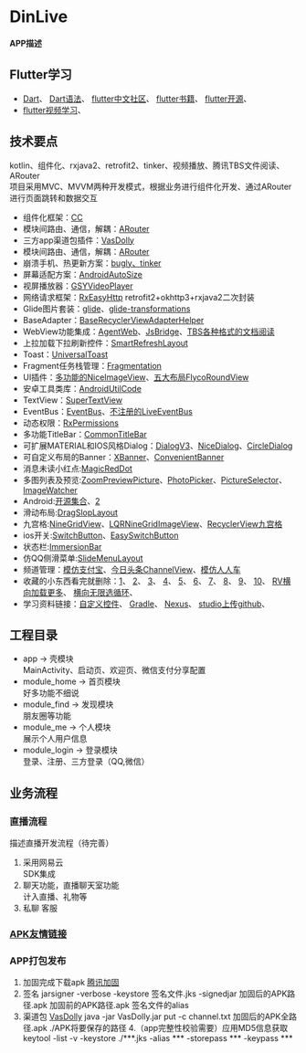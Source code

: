 # DinLive
**APP描述**
## Flutter学习 
- [Dart](https://flutter-io.cn)、
  [Dart语法](https://www.cnblogs.com/tangs/articles/10330579.html)、
  [flutter中文社区](https://flutter-io.cn)、
  [flutter书籍](https://book.flutterchina.club)、
  [flutter开源](https://pub.flutter-io.cn)、
- [flutter视频学习](https://www.bilibili.com/video/BV1S4411E7LY?p=42)、

## 技术要点  
kotlin、组件化、rxjava2、retrofit2、tinker、视频播放、腾讯TBS文件阅读、ARouter  
项目采用MVC、MVVM两种开发模式，根据业务进行组件化开发、通过ARouter进行页面跳转和数据交互  

- 组件化框架：[CC](https://qibilly.com/CC-website)
- 模块间路由、通信，解耦：[ARouter](https://github.com/alibaba/ARouter/blob/master/README_CN.md)
- 三方app渠道包插件：[VasDolly](https://github.com/Tencent/VasDolly/blob/master/command/README.md)
- 模块间路由、通信，解耦：[ARouter](https://github.com/alibaba/ARouter/blob/master/README_CN.md)
- 崩溃手机、热更新方案：[bugly、tinker](https://bugly.qq.com/docs/)
- 屏幕适配方案：[AndroidAutoSize](https://github.com/JessYanCoding/AndroidAutoSize/blob/master/README-zh.md)
- 视屏播放器：[GSYVideoPlayer](https://github.com/CarGuo/GSYVideoPlayer)
- 网络请求框架：[RxEasyHttp](https://github.com/zhou-you/RxEasyHttp) retrofit2+okhttp3+rxjava2二次封装
- Glide图片套装：[glide](https://github.com/bumptech/glide)、[glide-transformations](https://github.com/wasabeef/glide-transformations)
- BaseAdapter：[BaseRecyclerViewAdapterHelper](https://github.com/CymChad/BaseRecyclerViewAdapterHelper)
- WebView功能集成：[AgentWeb](https://github.com/Justson/AgentWeb)、[JsBridge](https://github.com/lzyzsd/JsBridge)、[TBS各种格式的文档阅读](https://x5.tencent.com)
- 上拉加载下拉刷新控件：[SmartRefreshLayout](https://github.com/scwang90/SmartRefreshLayout)
- Toast：[UniversalToast](https://github.com/bboylin/UniversalToast)
- Fragment任务栈管理：[Fragmentation](https://github.com/YoKeyword/Fragmentation/tree/master)
- UI插件：[多功能的NiceImageView](https://github.com/SheHuan/NiceImageView)、[五大布局FlycoRoundView](https://github.com/H07000223/FlycoRoundView)
- 安卓工具类库：[AndroidUtilCode](https://github.com/Blankj/AndroidUtilCode)
- TextView：[SuperTextView](https://github.com/chenBingX/SuperTextView)
- EventBus：[EventBus](https://github.com/greenrobot/EventBus)、[不注册的LiveEventBus](https://github.com/JeremyLiao/LiveEventBus)
- 动态权限：[RxPermissions](https://github.com/tbruyelle/RxPermissions)
- 多功能TitleBar：[CommonTitleBar](https://github.com/wuhenzhizao/android-titlebar)
- 可扩展MATERIAL和IOS风格Dialog：[DialogV3](https://github.com/kongzue/DialogV3)、[NiceDialog](https://github.com/SheHuan/NiceDialog)、[CircleDialog](https://github.com/mylhyl/Android-CircleDialog)
- 可自定义布局的Banner：[XBanner](https://github.com/xiaohaibin/XBanner)、[ConvenientBanner](https://github.com/saiwu-bigkoo/Android-ConvenientBanner)
- 消息未读小红点:[MagicRedDot](https://github.com/kanglongba/MagicRedDot)
- 多图列表及预览:[ZoomPreviewPicture](https://github.com/yangchaojiang/ZoomPreviewPicture)、[PhotoPicker](https://github.com/yudu233/PhotoPicker)、[PictureSelector](https://github.com/LuckSiege/PictureSelector)、[ImageWatcher](https://github.com/iielse/ImageWatcher)
- Android:[开源集合](https://hndeveloper.github.io/2017/github-android-ui.html#Spinner)、[2](https://blog.csdn.net/csdn576038874/article/details/81200674)
- 滑动布局:[DragSlopLayout](https://github.com/Rukey7/DragSlopLayout)
- 九宫格:[NineGridView](https://github.com/Vanish136/NineGridView)、[LQRNineGridImageView](https://github.com/GitLqr/LQRNineGridImageView)、[RecyclerView九宫格](https://blog.csdn.net/cjs1534717040/article/details/78459821)
- ios开关:[SwitchButton](https://github.com/zcweng/SwitchButton)、[EasySwitchButton](https://github.com/heshiweij/EasySwitchButton)
- 状态栏:[ImmersionBar](https://github.com/gyf-dev/ImmersionBar)
- 仿QQ侧滑菜单:[SlideMenuLayout](https://github.com/JingYeoh/SlideMenuLayout)
- 频道管理：[模仿支付宝](http://www.apkbus.com/thread-600249-1-1.html)、[今日头条ChannelView](https://github.com/chengzhicao/ChannelView)、[模仿人人车](http://www.apkbus.com/thread-600215-1-1.html)
- 收藏的小东西看完就删除：[1](http://www.apkbus.com/thread-578940-1-1.html)、
                      [2](http://www.apkbus.com/thread-569482-1-1.html)、
                      [3](http://www.apkbus.com/thread-309926-1-1.html)、
                      [4](http://www.apkbus.com/thread-268117-1-1.html)、
                      [5](http://www.apkbus.com/thread-271454-1-1.html)、
                      [6](http://www.apkbus.com/thread-306966-1-1.html)、
                      [7](http://www.apkbus.com/thread-272481-1-1.html)、
                      [8](http://www.apkbus.com/thread-271217-1-1.html)、
                      [9](http://www.apkbus.com/thread-266212-1-1.html)、
                      [10](https://github.com/bingoogolapple/BGAPhotoPicker-Android)、
                      [RV横向加载更多](https://blog.csdn.net/lanxuan1993/article/details/94559744)、
                      [横向无限选循环](http://www.apkbus.com/thread-464484-1-1.html)、
 - 学习资料链接：[自定义控件](https://blog.csdn.net/harvic880925/article/details/50995268)、
                      [Gradle](https://blog.csdn.net/heqiangflytosky/article/details/50853268)、
                      [Nexus](https://blog.csdn.net/qinlincnds/article/details/90757619)、
                      [studio上传github](https://www.cnblogs.com/imqsl/p/6763133.html)、
                 
## 工程目录
- app -> 壳模块  
    MainActivity、启动页、欢迎页、微信支付分享配置 
- module_home -> 首页模块  
    好多功能不细说
- module_find -> 发现模块  
    朋友圈等功能
- module_me -> 个人模块  
    展示个人用户信息
- module_login -> 登录模块  
    登录、注册、三方登录（QQ,微信）
## 业务流程

### 直播流程  
描述直播开发流程（待完善）

1. 采用网易云      
    SDK集成
2. 聊天功能，直播聊天室功能  
    计入直播、礼物等
3. 私聊 
   客服
### [APK友情链接](https://www.pgyer.com/hOPa)
 
### APP打包发布
1. 加固完成下载apk [腾讯加固](https://wetest.qq.com/product/appReinforcement)
2. 签名 jarsigner -verbose -keystore 签名文件.jks -signedjar 加固后的APK路径.apk 加固前的APK路径.apk 签名文件的alias
3. 渠道包 [VasDolly](https://github.com/Tencent/VasDolly/blob/master/command/README.md) java -jar VasDolly.jar put -c channel.txt 加固后的APK全路径.apk ./APK将要保存的路径
4.（app完整性校验需要）应用MD5信息获取 keytool -list -v -keystore ./***.jks -alias *** -storepass *** -keypass ***
